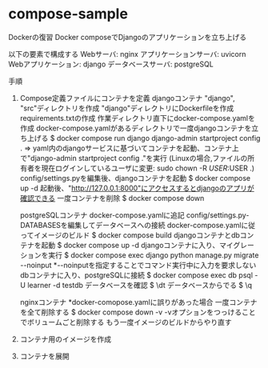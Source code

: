 # compose-sample
Dockerの復習
Docker composeでDjangoのアプリケーションを立ち上げる

以下の要素で構成する
    Webサーバ: nginx
    アプリケーションサーバ: uvicorn
    Webアプリケーション: django
    データベースサーバ: postgreSQL

手順
1. Compose定義ファイルにコンテナを定義
    djangoコンテナ
        "django", "src"ディレクトリを作成
        "django"ディレクトリにDockerfileを作成
        requirements.txtの作成
    作業ディレクトリ直下にdocker-compose.yamlを作成
    docker-compose.yamlがあるディレクトリで一度djangoコンテナを立ち上げる
        $ docker compose run django django-admin startproject config .
        => yaml内のdjangoサービスに基づいてコンテナを起動、コンテナ上で"django-admin startproject config ."を実行
        (Linuxの場合,ファイルの所有者を現在ログインしているユーザに変更: sudo chown -R $USER:$USER .)
    config/settings.pyを編集後、djangoコンテナを起動
        $ docker compose up -d
        起動後、"http://127.0.0.1:8000"にアクセスするとdjangoのアプリが確認できる
    一度コンテナを削除
        $ docker compose down
    
    
    postgreSQLコンテナ
        docker-compose.yamlに追記
        config/settings.py-DATABASESを編集してデータベースへの接続
        docker-compose.yamlに従ってイメージのビルド
            $ docker compose build
        djangoコンテナとdbコンテナを起動
            $ docker compose up -d
        djangoコンテナに入り、マイグレーションを実行
            $ docker compose exec django python manage.py migrate --noinput
            *--noinputを指定することでコマンド実行中に入力を要求しない
        dbコンテナに入り、postgreSQLに接続
            $ docker compose exec db psql -U learner -d testdb
            データベースを確認
                $ \dt
            データベースからでる
                $ \q


    nginxコンテナ
    *docker-comopose.yamlに誤りがあった場合
        一度コンテナを全て削除する
        $ docker compose down -v
            -vオプションをつっけることでボリュームごと削除する
        もう一度イメージのビルドからやり直す
2. コンテナ用のイメージを作成
3. コンテナを展開